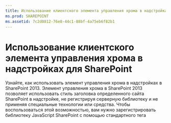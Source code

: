 ```yaml
---
title: Использование клиентского элемента управления хрома в надстройках для SharePoint
ms.prod: SHAREPOINT
ms.assetid: 7c2d0812-76e8-44c1-88bf-4a75eb6f82b1
---
```



# Использование клиентского элемента управления хрома в надстройках для SharePoint
Узнайте, как использовать элемент управления хрома в надстройках в SharePoint 2013.
Элемент управления хрома в SharePoint 2013 позволяет использовать стиль заголовка определенного сайта SharePoint в надстройке, не регистрируя серверную библиотеку и не применяя специальные технологии или средства. Чтобы воспользоваться этой возможностью, вам нужно зарегистрировать библиотеку JavaScript SharePoint с помощью стандартного тега <script>. Вы можете добавить заполнитель с помощью элемента HTML **div**, а затем настроить элемент управления, используя доступные параметры. Элемент управления наследует внешний вид от указанного веб-сайта SharePoint.
  
    
    


## Предварительные требования для использования примеров в этой статье
<a name="SP15Usechromecontrol_Prereq"> </a>

Для выполнения действий, описанных в этом примере, вам необходимо следующее:
  
    
    

- Visual Studio 2015.
    
  
- Среда разработки SharePoint 2013 (для локальных сценариев требуется изоляция надстроек).
    
  
Руководство по настройке среды разработки, соответствующей вашим потребностям, можно найти в статье  [Начало создания приложений для Office и SharePoint](http://msdn.microsoft.com/library/187f8c8c-1b15-471c-80b5-69a40e67deea%28Office.15%29.aspx).
  
    
    

### Основные понятия, которые необходимо знать, перед тем как использовать элемент управления хрома

В следующей таблице перечислены полезные статьи, которые могут помочь вам ознакомиться с основными понятиями, связанными с использованием элемента управления хрома.
  
    
    

**Таблица 1. Основные понятия, связанные с использованием элемента управления хрома**


|**Название статьи**|**Описание**|
|:-----|:-----|
| [Надстройки SharePoint](sharepoint-add-ins.md) <br/> |Узнайте о новой модели надстроек в SharePoint 2013, которая позволяет вам создавать небольшие, простые в использовании решения для конечных пользователей.  <br/> |
| [Проектирование пользовательского интерфейса для надстроек SharePoint](ux-design-for-sharepoint-add-ins.md) <br/> |Ознакомьтесь с параметрами и вариантами построения пользовательского интерфейса при создании Надстройки SharePoint.  <br/> |
| [Хост-сайты, сайты надстроек и компоненты SharePoint в SharePoint 2013](host-webs-add-in-webs-and-sharepoint-components-in-sharepoint-2013.md) <br/> |Узнайте, в чем разница между хост-сайтами и сайтами надстроек. Узнайте, какие компоненты SharePoint 2013 можно включать в надстройку SharePoint, какие компоненты развертываются на хост-сайте, а какие  на сайте надстройки и как развертывается сайт надстройки в изолированном домене.  <br/> |
   

## Пример кода: использование элемента управления хрома в размещенной в облаке надстройке
<a name="SP15Usechromecontrol_Codeexample"> </a>

Размещенная в облаке надстройка включает по крайней мере один удаленный компонент. Чтобы узнать больше, см.  [Выбор шаблонов для разработки и размещения надстройки SharePoint](choose-patterns-for-developing-and-hosting-your-sharepoint-add-in.md). Чтобы использовать элемент управления хрома в размещенной в облаке надстройке, сделайте следующее:
  
    
    

1. Создайте проекты Надстройка SharePoint и удаленного сайта.
    
  
2. Отправьте параметры конфигурации по умолчанию в строке запроса.
    
  
3. Добавьте в веб-проект веб-страницу.
    
  
На рис. 1 показана удаленная веб-страница с элементом управления хрома.
  
    
    

**Рис. 1. Удаленная веб-страница с элементом управления хрома**

  
    
    

  
    
    
![Удаленная веб-страница с элементом управления хрома](images/ChromeControl_result.png)
  
    
    

### Создание проектов Надстройка SharePoint и удаленного сайта


1. Откройте Visual Studio 2015 от имени администратора. Для этого щелкните правой кнопкой мыши значок Visual Studio 2015 в меню **Пуск** и выберите пункт **Запуск от имени администратора**.
    
  
2. Создайте новый проект с помощью шаблона **Надстройка SharePoint**.
    
    На рисунке 2 показано расположение шаблона **Надстройка SharePoint** в Visual Studio 2015: **Шаблоны** > **Visual C#** > **Office/SharePoint** > **Надстройки Office**.
    

   **Рис. 2. Шаблон надстройки SharePoint в Visual Studio**

  

     ![Приложение для шаблона SharePoint 2013 Visual Studio](images/AppForSharePointVSTemplate.PNG)
  

  

  
3. Предоставьте URL-адрес веб-сайта SharePoint, который планируется использовать для отладки.
    
  
4. Выберите **Размещено у поставщика** в качестве варианта размещения надстройки. Пример кода с размещением в SharePoint: [SharePoint-Add-in-JSOM-BasicDataOperations](https://github.com/OfficeDev/SharePoint-Add-in-JSOM-BasicDataOperations).
    
    После завершения работы мастера вы получите в **Обозревателе решений** структуру, которая напоминает структуру, показанную на рис. 3.
    

   **Рис. 3. Надстройка для проектов SharePoint в обозревателе решений**

  

     ![Приложение для проектов SharePoint в обозревателе решений](images/AppVSTemplateSolutionExplorer.jpg)
  

  

  

### Отправка параметров конфигурации по умолчанию в строке запроса


1. Откройте файл Appmanifest.xml в редакторе манифеста.
    
  
2. Добавьте в строку запроса маркер **{StandardTokens}** и дополнительный параметр _SPHostTitle_. На рис. 4 показан редактор манифеста с настроенными параметрами строки запроса.
    
   **Рис. 4. Редактор манифеста с параметрами строки запроса для элемента управления хрома**

  

     ![Редактор манифеста с параметрами строки запроса](images/ChromeControl_manifest.PNG)
  

    Элемент управления хрома автоматически принимает из строки запроса следующие значения:
    
  - **SPHostUrl**
    
  
  - **SPHostTitle**
    
  
  - **SPAppWebUrl**
    
  
  - **SPLanguage**
    
  

    Маркер **{StandardTokens}** включает параметры **SPHostUrl** и **SPAppWebUrl**.
    
  

### Добавление в веб-проект страницы с элементом управления хрома


1. Щелкните правой кнопкой мыши веб-проект и добавьте новую веб-форму.
    
  
2. Скопируйте следующие исправления и вставьте их на страницу ASPX. Исправления выполняют следующие действия:
    
  - загружает библиотеку AJAX из сети доставки содержимого Майкрософт (CDN);
    
  
  - загружает библиотеку jQuery из сети CDN Майкрософт;
    
  
  - загружает файл SP.UI.Controls.js с помощью функции jQuery **getScript**;
    
  
  - определяет функцию обратного вызова для события **onCssLoaded**;
    
  
  - подготавливает параметры для элемента управления хрома;
    
  
  - инициализирует элемент управления хрома.
    
  

 ```HTML
  
<!DOCTYPE html>
<html xmlns="http://www.w3.org/1999/xhtml">
<head>
    <title>Chrome control host page</title>
    <script 
        src="//ajax.aspnetcdn.com/ajax/4.0/1/MicrosoftAjax.js" 
        type="text/javascript">
    </script>
    <script 
        type="text/javascript" 
        src="//ajax.aspnetcdn.com/ajax/jQuery/jquery-1.7.2.min.js">
    </script>      
    <script 
        type="text/javascript"
        src="ChromeLoader.js">
    </script>
<script type="text/javascript">
"use strict";

var hostweburl;

//load the SharePoint resources
$(document).ready(function () {
    //Get the URI decoded URL.
    hostweburl =
        decodeURIComponent(
            getQueryStringParameter("SPHostUrl")
    );

    // The SharePoint js files URL are in the form:
    // web_url/_layouts/15/resource
    var scriptbase = hostweburl + "/_layouts/15/";

    // Load the js file and continue to the 
    //   success handler
    $.getScript(scriptbase + "SP.UI.Controls.js", renderChrome)
});

// Callback for the onCssLoaded event defined
//  in the options object of the chrome control
function chromeLoaded() {
    // When the page has loaded the required
    //  resources for the chrome control,
    //  display the page body.
    $("body").show();
}

//Function to prepare the options and render the control
function renderChrome() {
    // The Help, Account and Contact pages receive the 
    //   same query string parameters as the main page
    var options = {
        "appIconUrl": "siteicon.png",
        "appTitle": "Chrome control add-in",
        "appHelpPageUrl": "Help.html?"
            + document.URL.split("?")[1],
        // The onCssLoaded event allows you to 
        //  specify a callback to execute when the
        //  chrome resources have been loaded.
        "onCssLoaded": "chromeLoaded()",
        "settingsLinks": [
            {
                "linkUrl": "Account.html?"
                    + document.URL.split("?")[1],
                "displayName": "Account settings"
            },
            {
                "linkUrl": "Contact.html?"
                    + document.URL.split("?")[1],
                "displayName": "Contact us"
            }
        ]
    };

    var nav = new SP.UI.Controls.Navigation(
                            "chrome_ctrl_placeholder",
                            options
                        );
    nav.setVisible(true);
}

// Function to retrieve a query string value.
// For production purposes you may want to use
//  a library to handle the query string.
function getQueryStringParameter(paramToRetrieve) {
    var params =
        document.URL.split("?")[1].split("&amp;");
    var strParams = "";
    for (var i = 0; i < params.length; i = i + 1) {
        var singleParam = params[i].split("=");
        if (singleParam[0] == paramToRetrieve)
            return singleParam[1];
    }
}
</script>
</head>

<!-- The body is initally hidden. 
     The onCssLoaded callback allows you to 
     display the content after the required
     resources for the chrome control have
     been loaded.  -->
<body style="display: none">

    <!-- Chrome control placeholder -->
    <div id="chrome_ctrl_placeholder"></div>

    <!-- The chrome control also makes the SharePoint
          Website stylesheet available to your page -->
    <h1 class="ms-accentText">Main content</h1>
    <h2 class="ms-accentText">The chrome control</h2>
    <div id="MainContent">
        This is the page's main content. 
        You can use the links in the header to go to the help, 
        account or contact pages.
    </div>
</body>
</html>
 ```

3. Элемент управления хрома также можно использовать декларативным способом. В следующем примере кода в разметке HTML элемент управления объявляется без использования кода JavaScript для его настройки и инициализации. Эта разметка выполняет следующие задачи:
    
  - предоставляет заполнитель для файла SP.UI.Controls.js JavaScript;
    
  
  - динамически загружает файл SP.UI.Controls.js;
    
  
  - предоставляет заполнитель для элемента управления хрома и задает его параметры.
    
  

 ```HTML
  
<!DOCTYPE html>
<html xmlns="http://www.w3.org/1999/xhtml">
<head>
    <title>Chrome control host page</title>
    <script 
        src="http://ajax.aspnetcdn.com/ajax/4.0/1/MicrosoftAjax.js" 
        type="text/javascript">
    </script>
    <script 
        type="text/javascript" 
        src="http://ajax.aspnetcdn.com/ajax/jQuery/jquery-1.7.2.min.js">
    </script>      
    <script type="text/javascript">
    var hostweburl;

    // Load the SharePoint resources.
    $(document).ready(function () {

        // Get the URI decoded add-in web URL.
        hostweburl =
            decodeURIComponent(
                getQueryStringParameter("SPHostUrl")
        );

        // The SharePoint js files URL are in the form:
        // web_url/_layouts/15/resource.js
        var scriptbase = hostweburl + "/_layouts/15/";

        // Load the js file and continue to the 
        // success handler.
        $.getScript(scriptbase + "SP.UI.Controls.js")
    });

    // Function to retrieve a query string value.
    // For production purposes you may want to use
    // a library to handle the query string.
    function getQueryStringParameter(paramToRetrieve) {
        var params =
            document.URL.split("?")[1].split("&amp;");
        var strParams = "";
        for (var i = 0; i < params.length; i = i + 1) {
            var singleParam = params[i].split("=");
            if (singleParam[0] == paramToRetrieve)
                return singleParam[1];
        }
    }
    </script>
</head>
<body>

    <!-- Chrome control placeholder 
           Options are declared inline.  -->
    <div 
        id="chrome_ctrl_container"
        data-ms-control="SP.UI.Controls.Navigation"  
        data-ms-options=
            '{  
                "appHelpPageUrl" : "Help.html",
                "appIconUrl" : "siteIcon.png",
                "appTitle" : "Chrome control add-in",
                "settingsLinks" : [
                    {
                        "linkUrl" : "Account.html",
                        "displayName" : "Account settings"
                    },
                    {
                        "linkUrl" : "Contact.html",
                        "displayName" : "Contact us"
                    }
                ]
             }'>
    </div>
    
    <!-- The chrome control also makes the SharePoint
          Website style sheet available to your page. -->
    <h1 class="ms-accentText">Main content</h1>
    <h2 class="ms-accentText">The chrome control</h2>
    <div id="MainContent">
        This is the page's main content. 
        You can use the links in the header to go to the help, 
        account or contact pages.
    </div>
</body>
</html>
 ```


    Библиотека SP.UI.Controls.js автоматически отображает элемент управления, если обнаруживает атрибут **data-ms-control="SP.UI.Controls.Navigation"** в элементе **div**.
    
  

### Изменение элемента StartPage в манифесте надстройки


1. Дважды щелкните файл **AppManifest.xml** в **обозревателе решений**.
    
  
2. В раскрывающемся меню **Начальная страница** выберите веб-страницу, использующую элемент управления хрома.
    
  

### Построение и запуск решения


1. Убедитесь, что проект Надстройка SharePoint выбран как запускаемый проект.
    
  
2. Нажмите клавишу F5.
    
    > **Примечание**
      > Когда вы нажимаете клавишу F5, Visual Studio выполняет построение решения, разворачивает надстройку и открывает страницу разрешений для надстройки. 
3. Нажмите кнопку **Trust It (Доверять)**.
    
  
4. Щелкните значок надстройки **ChromeControlCloudhosted**.
    
  
5. При использовании элемента управления хрома на веб-страницах вы также можете использовать таблицу стилей веб-сайта SharePoint, как показано на рис. 4.
    
   **Рис. 5. Использование таблицы стилей веб-сайта SharePoint на странице**

  

     ![На странице используется таблица стилей веб-сайта SharePoint](images/ChromControl_stylesheet.png)
  

  

  

**Таблица 2. Устранение неполадок решения**


|**Проблема**|**Решение**|
|:-----|:-----|
|Необработанное исключение **SP не определен**. <br/> |Убедитесь, что браузер загружает файл SP.UI.Controls.js.  <br/> |
|Элемент управления хрома не выполняет обработку должным образом.  <br/> |Элемент управления хрома поддерживает только режимы документов Internet Explorer 8 и более поздних версий. Убедитесь, что браузер отображает страницу в режиме документов Internet Explorer 8 и более поздних версий.  <br/> |
|Ошибка сертификата.  <br/> |Задайте свойство **SSL включено** веб-проекта равным "false". В проекте Надстройка SharePoint задайте свойство **Веб-проект** равнымNone, а затем верните в свойстве имя своего веб-проекта.  <br/> |
   

## Дальнейшие действия
<a name="SP15Usechromecontrol_Nextsteps"> </a>

В этой статье показано, как использовать элемент управления хрома в надстройке SharePoint. Далее вы можете узнать о других компонентах UX, доступных для надстроек SharePoint. Дополнительные сведения см. в следующих статьях:
  
    
    

-  [Пример кода: использование элемента управления хрома в размещенной в облаке надстройке](http://code.msdn.microsoft.com/SharePoint-2013-Work-with-089ecc6f)
    
  
-  [Пример кода: использование элемента управления хрома и междоменной библиотеки (CSOM)](http://code.msdn.microsoft.com/SharePoint-2013-Use-the-97c30a2e)
    
  
-  [Пример кода: использование элемента управления хрома и междоменной библиотеки (REST)](http://code.msdn.microsoft.com/SharePoint-2013-Use-the-a759e9f8)
    
  
-  [Использование таблицы стилей веб-сайта SharePoint в надстройках для SharePoint](use-a-sharepoint-website-s-style-sheet-in-sharepoint-add-ins.md)
    
  
-  [Выполнение пользовательских действий для развертывания надстроек для SharePoint](create-custom-actions-to-deploy-with-sharepoint-add-ins.md)
    
  
-  [Создание веб-частей надстройки для установки совместно с надстройкой для SharePoint](create-add-in-parts-to-install-with-your-sharepoint-add-in.md)
    
  

## Дополнительные ресурсы
<a name="SP15Usechromecontrol_Addresources"> </a>


-  [Настройка локальной среды разработки надстроек SharePoint](set-up-an-on-premises-development-environment-for-sharepoint-add-ins.md)
    
  
-  [Проектирование пользовательского интерфейса для надстроек SharePoint](ux-design-for-sharepoint-add-ins.md)
    
  
-  [Рекомендации по UX design для надстроек для SharePoint](sharepoint-add-ins-ux-design-guidelines.md)
    
  
-  [Создание компонентов UX в SharePoint 2013](create-ux-components-in-sharepoint-2013.md)
    
  
-  [Существует три способа рассмотрения возможностей проектирования надстроек SharePoint](three-ways-to-think-about-design-options-for-sharepoint-add-ins.md)
    
  
-  [Важные аспекты архитектуры и разработки надстройки SharePoint](important-aspects-of-the-sharepoint-add-in-architecture-and-development-landscap.md)
    
  

